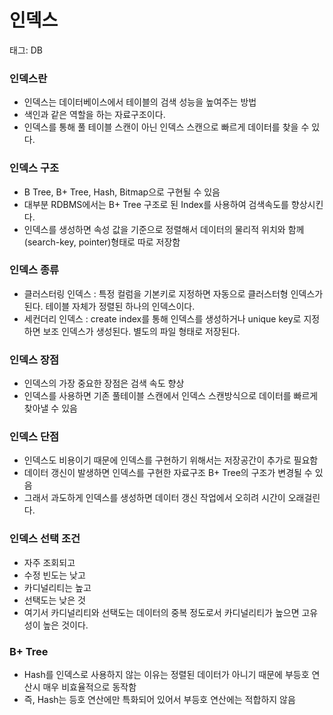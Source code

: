# 인덱스

태그: DB

### 인덱스란

- 인덱스는 데이터베이스에서 테이블의 검색 성능을 높여주는 방법
- 색인과 같은 역할을 하는 자료구조이다.
- 인덱스를 통해 풀 테이블 스캔이 아닌 인덱스 스캔으로 빠르게 데이터를 찾을 수 있다.

### 인덱스 구조

- B Tree, B+ Tree, Hash, Bitmap으로 구현될 수 있음
- 대부분 RDBMS에서는 B+ Tree 구조로 된 Index를 사용하여 검색속도를 향상시킨다.
- 인덱스를 생성하면 속성 값을 기준으로 정렬해서 데이터의 물리적 위치와 함께 (search-key, pointer)형태로 따로 저장함

### 인덱스 종류

- 클러스터링 인덱스 : 특정 컬럼을 기본키로 지정하면 자동으로 클러스터형 인덱스가 된다. 테이블 자체가 정렬된 하나의 인덱스이다.
- 세컨더리 인덱스 : create index를 통해 인덱스를 생성하거나 unique key로 지정하면 보조 인덱스가 생성된다. 별도의 파일 형태로 저장된다.

### 인덱스 장점

- 인덱스의 가장 중요한 장점은 검색 속도 향상
- 인덱스를 사용하면 기존 풀테이블 스캔에서 인덱스 스캔방식으로 데이터를 빠르게 찾아낼 수 있음

### 인덱스 단점

- 인덱스도 비용이기 때문에 인덱스를 구현하기 위해서는 저장공간이 추가로 필요함
- 데이터 갱신이 발생하면 인덱스를 구현한 자료구조 B+ Tree의 구조가 변경될 수 있음
- 그래서 과도하게 인덱스를 생성하면 데이터 갱신 작업에서 오히려 시간이 오래걸린다.

### 인덱스 선택 조건

- 자주 조회되고
- 수정 빈도는 낮고
- 카디널리티는 높고
- 선택도는 낮은 것
- 여기서 카디널리티와 선택도는 데이터의 중복 정도로서 카디널리티가 높으면 고유성이 높은 것이다.

### B+ Tree

- Hash를 인덱스로 사용하지 않는 이유는 정렬된 데이터가 아니기 때문에 부등호 연산시 매우 비효율적으로 동작함
- 즉, Hash는 등호 연산에만 특화되어 있어서 부등호 연산에는 적합하지 않음